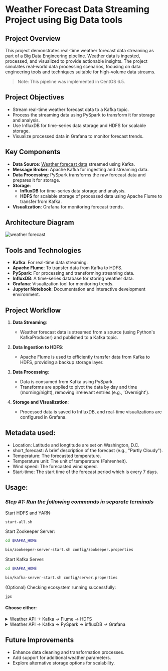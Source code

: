 # Weather Forecast Data Streaming Project using Big Data tools

## Project Overview
This project demonstrates real-time weather forecast data streaming as part of a Big Data Engineering pipeline. Weather data is ingested, processed, and visualized to provide actionable insights. The project simulates real-world data processing scenarios, focusing on data engineering tools and techniques suitable for high-volume data streams.

>Note: This pipeline was implemented in CentOS 6.5.

## Project Objectives
- Stream real-time weather forecast data to a Kafka topic.
- Process the streaming data using PySpark to transform it for storage and analysis.
- Use InfluxDB for time-series data storage and HDFS for scalable storage.
- Visualize processed data in Grafana to monitor forecast trends.

## Key Components
- **Data Source**: [Weather forecast data](https://www.weather.gov/documentation/services-web-api) streamed using Kafka.
- **Message Broker**: Apache Kafka for ingesting and streaming data.
- **Data Processing**: PySpark transforms the raw forecast data and prepares it for storage.
- **Storage**:
  - **InfluxDB** for time-series data storage and analysis.
  - **HDFS** for scalable storage of processed data using Apache Flume to transfer from Kafka.
- **Visualization**: Grafana for monitoring forecast trends.

## Architecture Diagram
![weather forecast](https://github.com/user-attachments/assets/6283c8f6-5242-4a7a-a2a7-8f76fa338713)


## Tools and Technologies
- **Kafka**: For real-time data streaming.
- **Apache Flume**: To transfer data from Kafka to HDFS.
- **PySpark**: For processing and transforming streaming data.
- **InfluxDB**: A time-series database for storing weather data.
- **Grafana**: Visualization tool for monitoring trends.
- **Jupyter Notebook**: Documentation and interactive development environment.

## Project Workflow
1. **Data Streaming**:
   - Weather forecast data is streamed from a source (using Python's KafkaProducer) and published to a Kafka topic.

2. **Data Ingestion to HDFS**:
   - Apache Flume is used to efficiently transfer data from Kafka to HDFS, providing a backup storage layer.

3. **Data Processing**:
   - Data is consumed from Kafka using PySpark.
   - Transforms are applied to pivot the data by day and time (morning/night), removing irrelevant entries (e.g., 'Overnight').

4. **Storage and Visualization**:
   - Processed data is saved to InfluxDB, and real-time visualizations are configured in Grafana.

## Metadata used:
- Location: Latitude and longtitude are set on Washington, D.C.
- short_forecast: A brief description of the forecast (e.g., "Partly Cloudy").
- Temperature: The forecasted temperature.
- Temperature unit: The unit of temperature (Fahrenheit).
- Wind speed: The forecasted wind speed.
- Start-time: The start time of the forecast period which is every 7 days.

## Usage:

### _Step #1: Run the following commands in separate terminals_
Start HDFS and YARN:
```sh
start-all.sh
```
Start Zookeeper Server:
```sh
cd $KAFKA_HOME
```
```sh
bin/zookeeper-server-start.sh config/zookeeper.properties 
```
Start Kafka Server:
```sh
cd $KAFKA_HOME
```
```sh
bin/kafka-server-start.sh config/server.properties 
```
(Optional) Checking ecosystem running successfully:
```sh
jps
```
#### Choose either:

<details>

<summary>Weather API -> Kafka -> Flume -> HDFS</summary>

### _Step #2: Setting the flume agent for pipelining_



1. Go to the configure directory inside the Apache Flume directory.
2. Copy the configuration provided above (`kafka-to-hdfs.conf`)

#### Key points regarding flume configuration: 
This Flume agent, named `agent1`, is configured to read data from a Kafka topic and write it to an HDFS directory. Below is a breakdown of each component:
- **Source** (`kafka-source`): Connects to Kafka on `localhost:9092` to consume messages from the `weather-logs` topic.
- **Sink** (`hdfs-sink`): Sends the data to HDFS at the path `hdfs://localhost:9000/weather_data/`. Data is written as a text stream with files rolled every 60 seconds.
- **Channel** (`mem-channel`): A memory channel buffers data between the Kafka source and the HDFS sink, ensuring smooth data flow.

### _Step #3: Run the following commands_

```sh
cd /home/bigdata/apache-flume-1.7.0-bin/conf
```
```sh
$FLUME_HOME/bin/flume-ng agent --conf conf --conf-file $FLUME_HOME/conf/kafka-to-hdfs.conf --name agent1 -Dflume.root.logger=DEBUG,console
```
### _Step #4: Run the following code_
#### Make sure to install the following packages
```python
!pip install urllib3
```
```python
!pip install chardet
```
```python
!pip install kafka-python
```
#### Code implementing stream: Source -> Kafka

```python
import requests
import json
from kafka import KafkaProducer
import time

# Kafka configuration
KAFKA_BROKER = 'localhost:9092'
TOPIC = 'weatherlogs'

# Create Kafka Producer
producer = KafkaProducer(
    bootstrap_servers=[KAFKA_BROKER],
    value_serializer=lambda v: json.dumps(v).encode('utf-8')
)

# Define latitude and longitude for the desired location
latitude = 38.8977  # Example: Washington, D.C.
longitude = -77.0365

def stream_forecast():
    while True:
        # Fetch forecast data
        api_url = f"https://api.weather.gov/points/{latitude},{longitude}"
        response = requests.get(api_url)
        
        if response.status_code == 200:
            data = response.json()
            forecast_url = data['properties']['forecast']

            forecast_response = requests.get(forecast_url)
            if forecast_response.status_code == 200:
                forecast_data = forecast_response.json()
                for period in forecast_data['properties']['periods']:
                    # Create a data dictionary for Kafka
                    forecast_info = {
                        "location": "Washington, D.C.",
                        "short_forecast": period['shortForecast'],
                        "temperature": period['temperature'],
                        "temperature_unit": period['temperatureUnit'],
                        "wind_speed": period['windSpeed'],
                        "start_time": period['startTime']
                    }

                    # Send data to Kafka
                    producer.send(TOPIC, value=forecast_info)
                    print(f"Data streamed to Kafka: {forecast_info}")
                
                # Wait before fetching again
                time.sleep(604800)  # Stream every 7 days
            else:
                print("Failed to fetch forecast data.")
        else:
            print("Failed to fetch location data.")

try:
    stream_forecast()
except KeyboardInterrupt:
    print("Streaming stopped.")
finally:
    producer.close()
```
### _Step #5: Open your hdfs_
##### A weather directory is created storing the data streamed

![hdfs](https://github.com/user-attachments/assets/24cf9c32-10f5-4a6c-9644-a34732060254)

</details>

<details>
<summary>Weather API -> Kafka -> PySpark -> influxDB -> Grafana</summary>

### _Step #2: Setup influxDB:_
1. Create an account.
2. Name your organization (Will be used later in the code).
3. Create a new bucket (Will be used later in the code).
   
![creating bucket](https://github.com/user-attachments/assets/7fe1f32b-4672-4794-9a31-6da557b46ccf)
4. Create a new API Token (Will be used later in the code).

![InfluxDB API token creation](https://github.com/user-attachments/assets/1a42d8c2-a994-41d2-870c-9d03758e620e)

### _Step #3: Modify and run the following code:_
#### Ensure following packages are installed.
```python
!pip install influxdb_client # install the influxdb_client to enable streaming to influxDB
```
```python
!pip install certifi # provides Mozilla's trusted SSL/TLS certificates for secure HTTPS connections in Python
```

#### Code implementing stream: Source -> Kafka -> PySpark -> InfluxDB


```python
import requests
import json
import time
from kafka import KafkaProducer, KafkaConsumer
from pyspark.sql import SparkSession
from pyspark.sql.types import StructType, StructField, StringType
from pyspark.sql import Row
from influxdb_client import InfluxDBClient, Point
from influxdb_client.client.write_api import SYNCHRONOUS
import certifi
import threading

# Kafka configuration
KAFKA_BROKER = 'localhost:9092'
TOPIC = 'weatherlogs'

# InfluxDB configuration
token = "YOUR_TOKEN_HERE"
org = "YOUR_ORGANIZATION_HERE"
bucket = "YOUR_BUCKET_HERE"
url = "YOUR_URL_INSTANCE_HERE"

# Kafka producer setup
producer = KafkaProducer(
    bootstrap_servers=[KAFKA_BROKER],
    value_serializer=lambda v: json.dumps(v).encode('utf-8')
)

# Spark session initialization
spark = SparkSession.builder \
    .appName("Weather") \
    .getOrCreate()

# Schema for incoming data
schema = StructType([
    StructField("location", StringType(), True),
    StructField("short_forecast", StringType(), True),
    StructField("temperature", StringType(), True),
    StructField("temperature_unit", StringType(), True),
    StructField("wind_speed", StringType(), True),
    StructField("start_time", StringType(), True)
])

# InfluxDB client setup
client = InfluxDBClient(url=url, token=token, org=org, ssl_ca_cert=certifi.where())
write_api = client.write_api(write_options=SYNCHRONOUS)

latitude, longitude = 38.8977, -77.0365  # Washington, D.C. coordinates

def stream_forecast():
    while True:
        try:
            api_url = f"https://api.weather.gov/points/{latitude},{longitude}"
            response = requests.get(api_url)
            response.raise_for_status()
            
            data = response.json()
            forecast_url = data['properties']['forecast']

            forecast_response = requests.get(forecast_url)
            forecast_response.raise_for_status()
            
            forecast_data = forecast_response.json()
            for period in forecast_data['properties']['periods']:
                forecast_info = {
                    "location": "Washington, D.C.",
                    "short_forecast": period['shortForecast'],
                    "temperature": period['temperature'],
                    "temperature_unit": period['temperatureUnit'],
                    "wind_speed": period['windSpeed'],
                    "start_time": period['startTime']
                }
                producer.send(TOPIC, value=forecast_info)
            time.sleep(604800)  # Stream every 7 days
        except requests.RequestException as e:
            print("Failed to fetch data:", e)
            time.sleep(3600)  # Retry after 1 hour on failure

def consume_and_store():
    consumer = KafkaConsumer(
        TOPIC,
        bootstrap_servers=KAFKA_BROKER,
        auto_offset_reset='latest',
        value_deserializer=lambda x: json.loads(x.decode('utf-8'))
    )
    for message in consumer:
        data = message.value
        if isinstance(data, dict):
            row = Row(
                location=data['location'],
                short_forecast=data['short_forecast'],
                temperature=str(data['temperature']),
                temperature_unit=data['temperature_unit'],
                wind_speed=data['wind_speed'],
                start_time=data['start_time']
            )
            df = spark.createDataFrame([row], schema=schema)
            point = (
                Point("weather.forecast")
                .tag("location", row['location'])
                .tag("short_forecast", row['short_forecast'])
                .field("temperature", row['temperature'])
                .field("wind_speed", row['wind_speed'])
                .time(row['start_time'])
            )
            write_api.write(bucket=bucket, org=org, record=point)
            print(f"Data written to InfluxDB: {row['start_time']}, {row['temperature']}°{row['temperature_unit']} , {row['short_forecast']}")

if __name__ == "__main__":
    try:
        threading.Thread(target=stream_forecast).start()
        consume_and_store()
    except KeyboardInterrupt:
        print("Streaming stopped.")
    finally:
        producer.close()
        client.close()
```
### _Step #4: Show the data streamed in a table:_
1. Go to Data Explorer (the graph-like icon on the left).
2. Choose your bucket.
3. Choose your Measurment [which is -> Point("weather.forecast")].
4. Then query using sql to show the time-series output.
![Influx interface](https://github.com/user-attachments/assets/b48790fa-27f7-46ab-87d2-afb77e73f6ff)

### _Step #5: Visualize the data streamed:_
1. Go to Grafana.
2. Create a new account.
3. Then go to Connections -> Add new connection.
4. Choose influxDB
5. Enter the relevant data needed to connect to influxDB. [Tutorial](https://www.youtube.com/watch?v=rSsouoNsNDs)
6. Create a new dashboard then write the same query as in image:
![Grafana Visualization](https://github.com/user-attachments/assets/0c719136-df9e-4d15-8ae1-981ce1c90f69)

>After running the query, a line will be plotted whether long or short line depending on the time you ran the query. Therefore, click on the minimize icon multiple times ensuring all 7 days are plotted. (Shown in the previous image)
</details>

## Future Improvements
- Enhance data cleaning and transformation processes.
- Add support for additional weather parameters.
- Explore alternative storage options for scalability.


